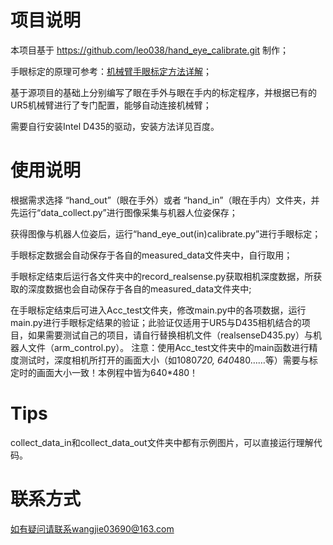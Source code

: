 # 项目说明

本项目基于 https://github.com/leo038/hand_eye_calibrate.git 制作；

手眼标定的原理可参考：[机械臂手眼标定方法详解](https://blog.csdn.net/leo0308/article/details/141498200)；

基于源项目的基础上分别编写了眼在手外与眼在手内的标定程序，并根据已有的UR5机械臂进行了专门配置，能够自动连接机械臂；

需要自行安装Intel D435的驱动，安装方法详见百度。

# 使用说明

根据需求选择 “hand_out”（眼在手外）或者 “hand_in”（眼在手内）文件夹，并先运行“data_collect.py”进行图像采集与机器人位姿保存；

获得图像与机器人位姿后，运行“hand_eye_out(in)calibrate.py”进行手眼标定；

手眼标定数据会自动保存于各自的measured_data文件夹中，自行取用；

手眼标定结束后运行各文件夹中的record_realsense.py获取相机深度数据，所获取的深度数据也会自动保存于各自的measured_data文件夹中;

在手眼标定结束后可进入Acc_test文件夹，修改main.py中的各项数据，运行main.py进行手眼标定结果的验证；此验证仅适用于UR5与D435相机结合的项目，如果需要测试自己的项目，请自行替换相机文件（realsenseD435.py）与机器人文件（arm_control.py）。
注意：使用Acc_test文件夹中的main函数进行精度测试时，深度相机所打开的画面大小（如1080*720, 640*480……等）需要与标定时的画面大小一致！本例程中皆为640*480！

# Tips

collect_data_in和collect_data_out文件夹中都有示例图片，可以直接运行理解代码。

# 联系方式

如有疑问请联系wangjie03690@163.com


